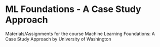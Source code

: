 # ML Foundations - A Case Study Approach
 Materials/Assignments for the course Machine Learning Foundations: A Case Study Approach by University of Washington
